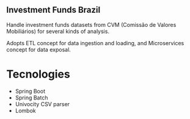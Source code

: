 ## Investment Funds Brazil

Handle investment funds datasets from CVM (Comissão de Valores
Mobiliários) for several kinds of analysis.

Adopts ETL concept for data ingestion and loading, and Microservices
concept for data exposal.

# Tecnologies

- Spring Boot
- Spring Batch
- Univocity CSV parser
- Lombok    